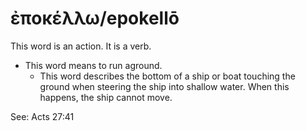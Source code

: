 # ἐποκέλλω/epokellō
This word is an action. It is a verb.

* This word means to run aground.
    * This word describes the bottom of a ship or boat touching the ground when steering the ship into shallow water. When this happens, the ship cannot move.

See: Acts 27:41
